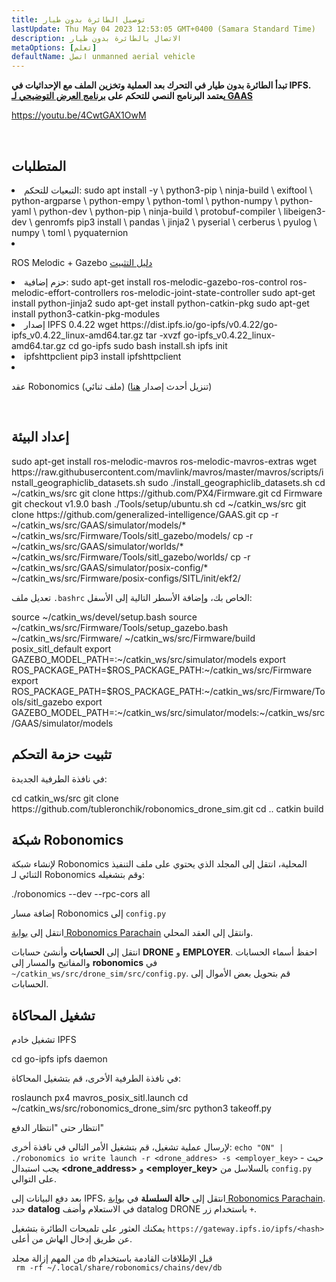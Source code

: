 ```yaml
---
title: توصيل الطائرة بدون طيار
lastUpdate: Thu May 04 2023 12:53:05 GMT+0400 (Samara Standard Time)
description: الاتصال بالطائرة بدون طيار
metaOptions: [تعلم]
defaultName: اتصل unmanned aerial vehicle
---
```


**تبدأ الطائرة بدون طيار في التحرك بعد العملية وتخزين الملف مع الإحداثيات في IPFS. يعتمد البرنامج النصي للتحكم على [برنامج العرض التوضيحي لـ GAAS](https://github.com/generalized-intelligence/GAAS)**  

https://youtu.be/4CwtGAX1OwM

<br/>

## المتطلبات

<List>

<li> التبعيات للتحكم:

<LessonCodeWrapper language="bash">
sudo apt install -y \
	python3-pip \
	ninja-build \
	exiftool \
	python-argparse \
	python-empy \
	python-toml \
	python-numpy \
	python-yaml \
	python-dev \
	python-pip \
	ninja-build \
	protobuf-compiler \
	libeigen3-dev \
	genromfs
</LessonCodeWrapper>

<LessonCodeWrapper language="bash">
pip3 install \
	pandas \
	jinja2 \
	pyserial \
	cerberus \
	pyulog \
	numpy \
	toml \
	pyquaternion
</LessonCodeWrapper>

</li>

<li class="flex">

ROS Melodic + Gazebo [دليل التثبيت](http://wiki.ros.org/melodic/التثبيت)
</li>

<li>حزم إضافية:

<LessonCodeWrapper language="bash" codeClass="big-code">
sudo apt-get install ros-melodic-gazebo-ros-control ros-melodic-effort-controllers ros-melodic-joint-state-controller
sudo apt-get install python-jinja2
sudo apt-get install python-catkin-pkg
sudo apt-get install python3-catkin-pkg-modules
</LessonCodeWrapper>

</li>

<li>إصدار IPFS 0.4.22

<LessonCodeWrapper language="bash" codeClass="big-code">
wget https://dist.ipfs.io/go-ipfs/v0.4.22/go-ipfs_v0.4.22_linux-amd64.tar.gz
tar -xvzf go-ipfs_v0.4.22_linux-amd64.tar.gz
cd go-ipfs
sudo bash install.sh
ipfs init
</LessonCodeWrapper>

</li>

<li>ipfshttpclient

<LessonCodeWrapper language="bash" codeClass="big-code">
pip3 install ipfshttpclient
</LessonCodeWrapper>

</li>

<li class="flex">

عقد Robonomics (ملف ثنائي) (تنزيل أحدث إصدار [هنا](https://github.com/airalab/robonomics/releases))
</li>

</List>

<br/>

## إعداد البيئة

<LessonCodeWrapper language="bash" codeClass="big-code">
sudo apt-get install ros-melodic-mavros ros-melodic-mavros-extras
wget https://raw.githubusercontent.com/mavlink/mavros/master/mavros/scripts/install_geographiclib_datasets.sh
sudo ./install_geographiclib_datasets.sh
cd ~/catkin_ws/src
git clone https://github.com/PX4/Firmware.git
cd Firmware
git checkout v1.9.0
bash ./Tools/setup/ubuntu.sh
</LessonCodeWrapper>

<LessonCodeWrapper language="bash" codeClass="big-code">
cd ~/catkin_ws/src
git clone https://github.com/generalized-intelligence/GAAS.git
cp -r ~/catkin_ws/src/GAAS/simulator/models/* ~/catkin_ws/src/Firmware/Tools/sitl_gazebo/models/
cp -r ~/catkin_ws/src/GAAS/simulator/worlds/* ~/catkin_ws/src/Firmware/Tools/sitl_gazebo/worlds/
cp -r ~/catkin_ws/src/GAAS/simulator/posix-config/* ~/catkin_ws/src/Firmware/posix-configs/SITL/init/ekf2/
</LessonCodeWrapper>

تعديل ملف `.bashrc` الخاص بك، وإضافة الأسطر التالية إلى الأسفل:  

<LessonCodeWrapper language="json" codeClass="big-code">
source ~/catkin_ws/devel/setup.bash   
source ~/catkin_ws/src/Firmware/Tools/setup_gazebo.bash ~/catkin_ws/src/Firmware/ ~/catkin_ws/src/Firmware/build posix_sitl_default 
export GAZEBO_MODEL_PATH=:~/catkin_ws/src/simulator/models 
export ROS_PACKAGE_PATH=$ROS_PACKAGE_PATH:~/catkin_ws/src/Firmware 
export ROS_PACKAGE_PATH=$ROS_PACKAGE_PATH:~/catkin_ws/src/Firmware/Tools/sitl_gazebo
export GAZEBO_MODEL_PATH=:~/catkin_ws/src/simulator/models:~/catkin_ws/src/GAAS/simulator/models
</LessonCodeWrapper>  

  
## تثبيت حزمة التحكم
في نافذة الطرفية الجديدة:

<LessonCodeWrapper language="bash" codeClass="big-code">
cd catkin_ws/src
git clone https://github.com/tubleronchik/robonomics_drone_sim.git
cd ..
catkin build
</LessonCodeWrapper>

## شبكة Robonomics

لإنشاء شبكة Robonomics المحلية، انتقل إلى المجلد الذي يحتوي على ملف التنفيذ الثنائي لـ Robonomics وقم بتشغيله:  

<LessonCodeWrapper language="bash">
./robonomics --dev --rpc-cors all
</LessonCodeWrapper>

إضافة مسار Robonomics إلى `config.py`

<LessonImages imageClasses="mb" src="iris-drone/IPFS.jpg" alt="IPFS"/>

انتقل إلى [بوابة Robonomics Parachain](https://polkadot.js.org/apps/?rpc=wss%3A%2F%2Fkusama.rpc.robonomics.network%2F#/) وانتقل إلى العقد المحلي.

<LessonImages imageClasses="mb" src="iris-drone/localNode.jpg" alt="localNode"/>

انتقل إلى **الحسابات** وأنشئ حسابات **DRONE** و **EMPLOYER**. احفظ أسماء الحسابات والمفاتيح والمسار إلى **robonomics** في `~/catkin_ws/src/drone_sim/src/config.py`. قم بتحويل بعض الأموال إلى الحسابات.

<LessonImages imageClasses="mb" src="iris-drone/addingAcc.jpg" alt="accounts"/>

## تشغيل المحاكاة
تشغيل خادم IPFS

<LessonCodeWrapper language="bash">
cd go-ipfs
ipfs daemon
</LessonCodeWrapper>

في نافذة الطرفية الأخرى، قم بتشغيل المحاكاة:

<LessonCodeWrapper language="bash">
roslaunch px4 mavros_posix_sitl.launch
cd ~/catkin_ws/src/robonomics_drone_sim/src
python3 takeoff.py
</LessonCodeWrapper>

انتظار حتى "انتظار الدفع" 

<LessonImages imageClasses="mb" src="iris-drone/launch.jpg" alt="launch"/>

لإرسال عملية تشغيل، قم بتشغيل الأمر التالي في نافذة أخرى:
`echo "ON" | ./robonomics io write launch -r <drone_addres> -s <employer_key>` - حيث يجب استبدال **<drone_address>** و **<employer_key>** بالسلاسل من `config.py` على التوالي.

بعد دفع البيانات إلى IPFS، انتقل إلى **حالة السلسلة** في [بوابة Robonomics Parachain](https://polkadot.js.org/apps/?rpc=wss%3A%2F%2Fkusama.rpc.robonomics.network%2F#/). حدد **datalog** في الاستعلام وأضف datalog DRONE باستخدام زر `+`.


<LessonImages imageClasses="mb" src="iris-drone/datalog.jpg" alt="datalog"/>

يمكنك العثور على تلميحات الطائرة بتشغيل `https://gateway.ipfs.io/ipfs/<hash>` عن طريق إدخال الهاش من أعلى.

<LessonImages imageClasses="mb" src="iris-drone/output.jpg" alt="output"/>

من المهم إزالة مجلد `db` قبل الإطلاقات القادمة باستخدام  
` rm -rf ~/.local/share/robonomics/chains/dev/db`